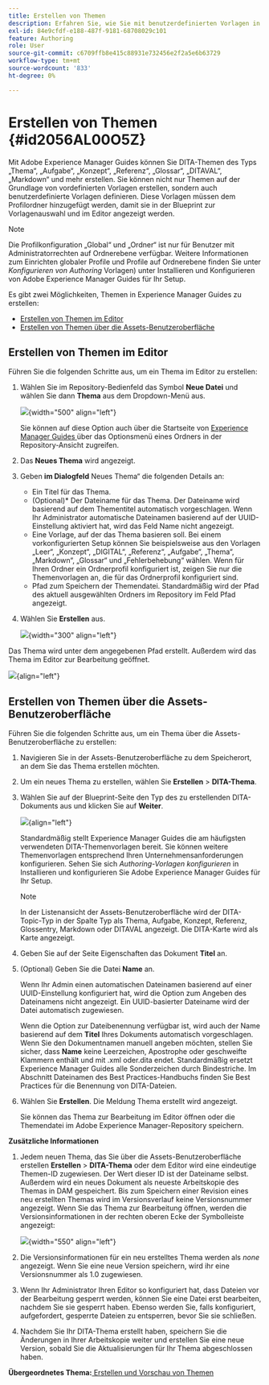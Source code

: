```yaml
---
title: Erstellen von Themen
description: Erfahren Sie, wie Sie mit benutzerdefinierten Vorlagen in Adobe Experience Manager Guides DITA-Thementypen erstellen.
exl-id: 84e9cfdf-e188-487f-9181-68708029c101
feature: Authoring
role: User
source-git-commit: c6709ffb8e415c88931e732456e2f2a5e6b63729
workflow-type: tm+mt
source-wordcount: '833'
ht-degree: 0%

---
```


# Erstellen von Themen {#id2056AL00O5Z}

Mit Adobe Experience Manager Guides können Sie DITA-Themen des Typs „Thema“, „Aufgabe“, „Konzept“, „Referenz“, „Glossar“, „DITAVAL“, „Markdown“ und mehr erstellen. Sie können nicht nur Themen auf der Grundlage von vordefinierten Vorlagen erstellen, sondern auch benutzerdefinierte Vorlagen definieren. Diese Vorlagen müssen dem Profilordner hinzugefügt werden, damit sie in der Blueprint zur Vorlagenauswahl und im Editor angezeigt werden.

>[!NOTE]
>
> Die Profilkonfiguration „Global“ und „Ordner“ ist nur für Benutzer mit Administratorrechten auf Ordnerebene verfügbar. Weitere Informationen zum Einrichten globaler Profile und Profile auf Ordnerebene finden Sie unter *Konfigurieren von Authoring* Vorlagen) unter Installieren und Konfigurieren von Adobe Experience Manager Guides für Ihr Setup.


Es gibt zwei Möglichkeiten, Themen in Experience Manager Guides zu erstellen:

- [Erstellen von Themen im Editor](#create-topics-from-the-editor)
- [Erstellen von Themen über die Assets-Benutzeroberfläche](#create-topics-from-the-assets-ui)

## Erstellen von Themen im Editor

Führen Sie die folgenden Schritte aus, um ein Thema im Editor zu erstellen:

1. Wählen Sie im Repository-Bedienfeld das Symbol **Neue Datei** und wählen Sie dann **Thema** aus dem Dropdown-Menü aus.

   ![](images/create-topic-option.png){width="500" align="left"}

   Sie können auf diese Option auch über die Startseite von [Experience Manager Guides ](./intro-home-page.md) über das Optionsmenü eines Ordners in der Repository-Ansicht zugreifen.

2. Das **Neues Thema** wird angezeigt.

3. Geben **im Dialogfeld** Neues Thema“ die folgenden Details an:
   - Ein Titel für das Thema.
   - \(Optional\)* Der Dateiname für das Thema. Der Dateiname wird basierend auf dem Thementitel automatisch vorgeschlagen. Wenn Ihr Administrator automatische Dateinamen basierend auf der UUID-Einstellung aktiviert hat, wird das Feld Name nicht angezeigt.
   - Eine Vorlage, auf der das Thema basieren soll. Bei einem vorkonfigurierten Setup können Sie beispielsweise aus den Vorlagen „Leer“, „Konzept“, „DIGITAL“, „Referenz“, „Aufgabe“, „Thema“, „Markdown“, „Glossar“ und „Fehlerbehebung“ wählen. Wenn für Ihren Ordner ein Ordnerprofil konfiguriert ist, zeigen Sie nur die Themenvorlagen an, die für das Ordnerprofil konfiguriert sind.
   - Pfad zum Speichern der Themendatei. Standardmäßig wird der Pfad des aktuell ausgewählten Ordners im Repository im Feld Pfad angezeigt.

4. Wählen Sie **Erstellen** aus.

   ![](images/create-topic-dialog-new.png){width="300" align="left"}

Das Thema wird unter dem angegebenen Pfad erstellt. Außerdem wird das Thema im Editor zur Bearbeitung geöffnet.

![](images/new-topic-editor.png){align="left"}

## Erstellen von Themen über die Assets-Benutzeroberfläche

Führen Sie die folgenden Schritte aus, um ein Thema über die Assets-Benutzeroberfläche zu erstellen:

1. Navigieren Sie in der Assets-Benutzeroberfläche zu dem Speicherort, an dem Sie das Thema erstellen möchten.

1. Um ein neues Thema zu erstellen, wählen Sie **Erstellen** \> **DITA-Thema**.

1. Wählen Sie auf der Blueprint-Seite den Typ des zu erstellenden DITA-Dokuments aus und klicken Sie auf **Weiter**.

   ![](images/create_dita_topic.png){align="left"}

   Standardmäßig stellt Experience Manager Guides die am häufigsten verwendeten DITA-Themenvorlagen bereit. Sie können weitere Themenvorlagen entsprechend Ihren Unternehmensanforderungen konfigurieren. Sehen Sie sich *Authoring-Vorlagen konfigurieren* in Installieren und konfigurieren Sie Adobe Experience Manager Guides für Ihr Setup.

   >[!NOTE]
   >
   > In der Listenansicht der Assets-Benutzeroberfläche wird der DITA-Topic-Typ in der Spalte Typ als Thema, Aufgabe, Konzept, Referenz, Glossentry, Markdown oder DITAVAL angezeigt. Die DITA-Karte wird als Karte angezeigt.

1. Geben Sie auf der Seite Eigenschaften das Dokument **Titel** an.

1. \(Optional\) Geben Sie die Datei **Name** an.

   Wenn Ihr Admin einen automatischen Dateinamen basierend auf einer UUID-Einstellung konfiguriert hat, wird die Option zum Angeben des Dateinamens nicht angezeigt. Ein UUID-basierter Dateiname wird der Datei automatisch zugewiesen.

   Wenn die Option zur Dateibenennung verfügbar ist, wird auch der Name basierend auf dem **Titel** Ihres Dokuments automatisch vorgeschlagen. Wenn Sie den Dokumentnamen manuell angeben möchten, stellen Sie sicher, dass **Name** keine Leerzeichen, Apostrophe oder geschweifte Klammern enthält und mit .xml oder.dita endet. Standardmäßig ersetzt Experience Manager Guides alle Sonderzeichen durch Bindestriche. Im Abschnitt Dateinamen des Best Practices-Handbuchs finden Sie Best Practices für die Benennung von DITA-Dateien.

1. Wählen Sie **Erstellen**. Die Meldung Thema erstellt wird angezeigt.

   Sie können das Thema zur Bearbeitung im Editor öffnen oder die Themendatei im Adobe Experience Manager-Repository speichern.

**Zusätzliche Informationen**

1. Jedem neuen Thema, das Sie über die Assets-Benutzeroberfläche erstellen **Erstellen** \> **DITA-Thema** oder dem Editor wird eine eindeutige Themen-ID zugewiesen. Der Wert dieser ID ist der Dateiname selbst. Außerdem wird ein neues Dokument als neueste Arbeitskopie des Themas in DAM gespeichert. Bis zum Speichern einer Revision eines neu erstellten Themas wird im Versionsverlauf keine Versionsnummer angezeigt. Wenn Sie das Thema zur Bearbeitung öffnen, werden die Versionsinformationen in der rechten oberen Ecke der Symbolleiste angezeigt:

   ![](images/topic-version-none_cs.png){width="550" align="left"}

2. Die Versionsinformationen für ein neu erstelltes Thema werden als *none* angezeigt. Wenn Sie eine neue Version speichern, wird ihr eine Versionsnummer als 1.0 zugewiesen.

3. Wenn Ihr Administrator Ihren Editor so konfiguriert hat, dass Dateien vor der Bearbeitung gesperrt werden, können Sie eine Datei erst bearbeiten, nachdem Sie sie gesperrt haben. Ebenso werden Sie, falls konfiguriert, aufgefordert, gesperrte Dateien zu entsperren, bevor Sie sie schließen.

4. Nachdem Sie Ihr DITA-Thema erstellt haben, speichern Sie die Änderungen in Ihrer Arbeitskopie weiter und erstellen Sie eine neue Version, sobald Sie die Aktualisierungen für Ihr Thema abgeschlossen haben.

**Übergeordnetes Thema:**[ Erstellen und Vorschau von Themen](create-preview-topics.md)
